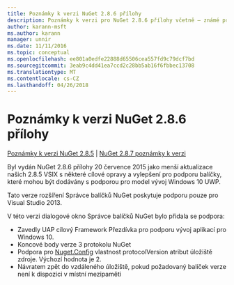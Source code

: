 ```yaml
---
title: Poznámky k verzi NuGet 2.8.6 přílohy
description: Poznámky k verzi pro NuGet 2.8.6 přílohy včetně – známé problémy, opravy chyb, přidaných funkcí a chcete.
author: karann-msft
ms.author: karann
manager: unnir
ms.date: 11/11/2016
ms.topic: conceptual
ms.openlocfilehash: ee801a0edfe22888d65506cea557fd9c79dcf7bd
ms.sourcegitcommit: 3eab9c4dd41ea7ccd2c28bb5ab16f6fbbec13708
ms.translationtype: MT
ms.contentlocale: cs-CZ
ms.lasthandoff: 04/26/2018
---
```

# <a name="nuget-286-release-notes"></a>Poznámky k verzi NuGet 2.8.6 přílohy

[Poznámky k verzi NuGet 2.8.5](../release-notes/nuget-2.8.5.md) | [NuGet 2.8.7 poznámky k verzi](../release-notes/nuget-2.8.7.md)

Byl vydán NuGet 2.8.6 přílohy 20 července 2015 jako menší aktualizace našich 2.8.5 VSIX s některé cílové opravy a vylepšení pro podporu balíčky, které mohou být dodávány s podporou pro model vývoj Windows 10 UWP.

Tato verze rozšíření Správce balíčků NuGet poskytuje podporu pouze pro Visual Studio 2013.

V této verzi dialogové okno Správce balíčků NuGet bylo přidala se podpora:

* Zavedly UAP cílový Framework Přezdívka pro podporu vývoj aplikací pro Windows 10.
* Koncové body verze 3 protokolu NuGet
* Podpora pro [Nuget.Config](../consume-packages/configuring-nuget-behavior.md) vlastnost protocolVersion atribut úložiště zdroje. Výchozí hodnota je 2.
* Návratem zpět do vzdáleného úložiště, pokud požadovaný balíček verze není k dispozici v místní mezipaměti